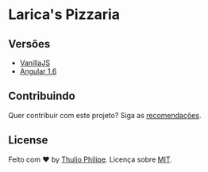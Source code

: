 # Larica's Pizzaria

## Versões

- [VanillaJS](https://github.com/starkland/pizza-frontend/tree/master)
- [Angular 1.6](https://github.com/starkland/pizza-frontend/tree/angular-v1)


## Contribuindo

Quer contribuir com este projeto? Siga as [recomendações](https://github.com/starkland/pizza-frontend/tree/master/contributing.md).


## License

Feito com ♥ by [Thulio Philipe](https://twitter.com/thulioph_). Licença sobre [MIT](https://thulioph.mit-license.org).